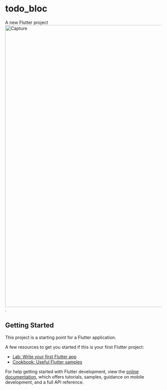 # todo_bloc

A new Flutter project
<img width="907" alt="Capture" src="https://github.com/user-attachments/assets/8efc41e1-aae2-43dc-b30d-8357c255a0af" />
.

## Getting Started

This project is a starting point for a Flutter application.

A few resources to get you started if this is your first Flutter project:

- [Lab: Write your first Flutter app](https://docs.flutter.dev/get-started/codelab)
- [Cookbook: Useful Flutter samples](https://docs.flutter.dev/cookbook)

For help getting started with Flutter development, view the
[online documentation](https://docs.flutter.dev/), which offers tutorials,
samples, guidance on mobile development, and a full API reference.

